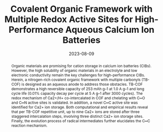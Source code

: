 ---
title: "Covalent Organic Framework with Multiple Redox Active Sites for High-Performance Aqueous Calcium Ion Batteries"
authors:
- Siqi Zhang
- 朱有亮
- Siyuan Ren
- Chunguang Li
- Xiao-Bo Chen
- Zhenjiang Li
- Yu Han
- Zhan Shi
- Shouhua Feng
date: "2023-08-09"
doi: "10.1021/jacs.3c04657"
publication_types: ["期刊文章"]
publication: "Journal of the American Chemical Society"
publication_short: "J. Am. Chem. Soc."
abstract: "Organic materials are promising for cation storage in calcium  ion batteries (CIBs). However, the high solubility of organic materials  in an electrolyte and low electronic conductivity remain the key  challenges for high-performance CIBs. Herein, a nitrogen-rich covalent  organic framework with multiple carbonyls (TB-COF) is designed as an  aqueous anode to address those obstacles. TB-COF demonstrates a high  reversible capacity of 253 mAh g–1 at 1.0 A g–1 and long cycle life  (0.01% capacity decay per cycle at 5 A g–1 after 3000 cycles). The redox  mechanism of Ca2+/H+ co-intercalated in COF and chelating with C═O and  C═N active sites is validated. In addition, a novel C═C active site was  identified for Ca2+ ion storage. Both computational and empirical  results reveal that per TB-COF repetitive unit, up to nine Ca2+ ions are  stored after three staggered intercalation steps, involving three  distinct Ca2+ ion storage sites. Finally, the evolution process of  radical intermediates further elucidates the C═C reaction mechanism."
url_pdf: "https://doi.org/10.1021/jacs.3c04657"
---